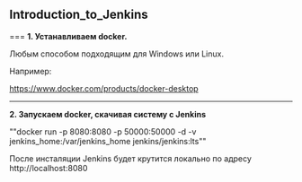 ## Introduction_to_Jenkins

===
**1. Устанавливаем docker.**

Любым способом подходящим для Windows или Linux.

Например:

https://www.docker.com/products/docker-desktop


---
**2. Запускаем docker, скачивая систему с Jenkins**


""docker run -p 8080:8080 -p 50000:50000 -d -v jenkins_home:/var/jenkins_home jenkins/jenkins:lts""


После инсталяции Jenkins будет крутится локально по адресу  http://localhost:8080
